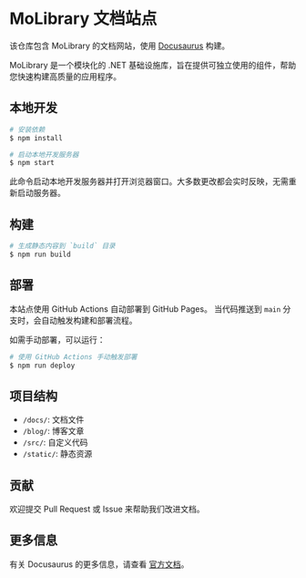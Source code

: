 # MoLibrary 文档站点

该仓库包含 MoLibrary 的文档网站，使用 [Docusaurus](https://docusaurus.io/) 构建。

MoLibrary 是一个模块化的 .NET 基础设施库，旨在提供可独立使用的组件，帮助您快速构建高质量的应用程序。

## 本地开发

```bash
# 安装依赖
$ npm install

# 启动本地开发服务器
$ npm start
```

此命令启动本地开发服务器并打开浏览器窗口。大多数更改都会实时反映，无需重新启动服务器。

## 构建

```bash
# 生成静态内容到 `build` 目录
$ npm run build
```

## 部署

本站点使用 GitHub Actions 自动部署到 GitHub Pages。
当代码推送到 `main` 分支时，会自动触发构建和部署流程。

如需手动部署，可以运行：

```bash
# 使用 GitHub Actions 手动触发部署
$ npm run deploy
```

## 项目结构

- `/docs/`: 文档文件
- `/blog/`: 博客文章
- `/src/`: 自定义代码 
- `/static/`: 静态资源

## 贡献

欢迎提交 Pull Request 或 Issue 来帮助我们改进文档。

## 更多信息

有关 Docusaurus 的更多信息，请查看 [官方文档](https://docusaurus.io/)。
